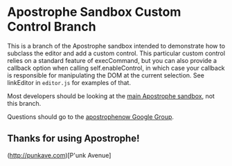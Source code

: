# Apostrophe Sandbox Custom Control Branch

This is a branch of the Apostrophe sandbox intended to demonstrate how to subclass the editor and add a custom control. This particular custom control relies on a standard feature of execCommand, but you can also provide a callback option when calling self.enableControl, in which case your callback is responsible for manipulating the DOM at the current selection. See linkEditor in `editor.js` for examples of that.

Most developers should be looking at the [main Apostrophe sandbox](http://github.com/punkave/apostrophe-sandbox), not this branch.

Questions should go to the [apostrophenow Google Group](https://groups.google.com/forum/?fromgroups#!forum/apostrophenow).

## Thanks for using Apostrophe!

(http://punkave.com)[P'unk Avenue]

